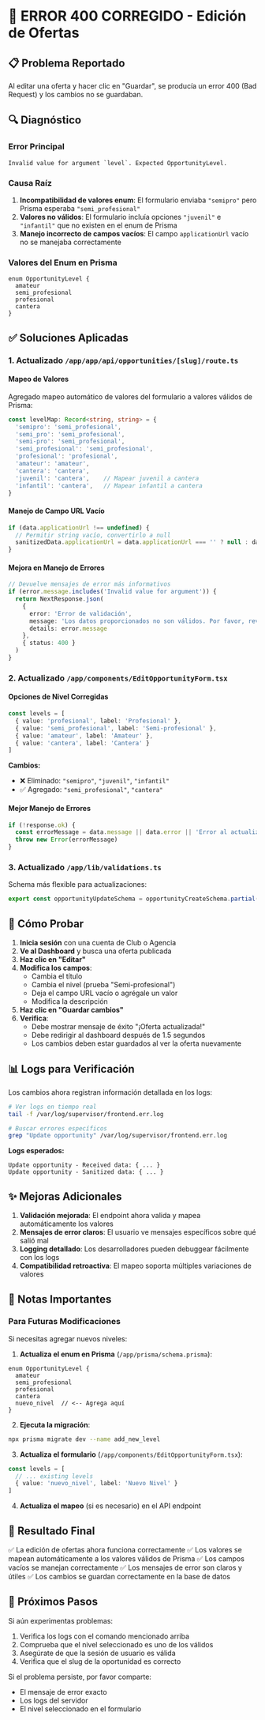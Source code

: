 # 🐛 ERROR 400 CORREGIDO - Edición de Ofertas

## 📋 Problema Reportado

Al editar una oferta y hacer clic en "Guardar", se producía un error 400 (Bad Request) y los cambios no se guardaban.

## 🔍 Diagnóstico

### Error Principal
```
Invalid value for argument `level`. Expected OpportunityLevel.
```

### Causa Raíz
1. **Incompatibilidad de valores enum**: El formulario enviaba `"semipro"` pero Prisma esperaba `"semi_profesional"`
2. **Valores no válidos**: El formulario incluía opciones `"juvenil"` e `"infantil"` que no existen en el enum de Prisma
3. **Manejo incorrecto de campos vacíos**: El campo `applicationUrl` vacío no se manejaba correctamente

### Valores del Enum en Prisma
```prisma
enum OpportunityLevel {
  amateur
  semi_profesional
  profesional
  cantera
}
```

## ✅ Soluciones Aplicadas

### 1. Actualizado `/app/app/api/opportunities/[slug]/route.ts`

#### Mapeo de Valores
Agregado mapeo automático de valores del formulario a valores válidos de Prisma:

```typescript
const levelMap: Record<string, string> = {
  'semipro': 'semi_profesional',
  'semi_pro': 'semi_profesional',
  'semi-pro': 'semi_profesional',
  'semi_profesional': 'semi_profesional',
  'profesional': 'profesional',
  'amateur': 'amateur',
  'cantera': 'cantera',
  'juvenil': 'cantera',    // Mapear juvenil a cantera
  'infantil': 'cantera',   // Mapear infantil a cantera
}
```

#### Manejo de Campo URL Vacío
```typescript
if (data.applicationUrl !== undefined) {
  // Permitir string vacío, convertirlo a null
  sanitizedData.applicationUrl = data.applicationUrl === '' ? null : data.applicationUrl
}
```

#### Mejora en Manejo de Errores
```typescript
// Devuelve mensajes de error más informativos
if (error.message.includes('Invalid value for argument')) {
  return NextResponse.json(
    { 
      error: 'Error de validación',
      message: 'Los datos proporcionados no son válidos. Por favor, revisa los campos.',
      details: error.message
    },
    { status: 400 }
  )
}
```

### 2. Actualizado `/app/components/EditOpportunityForm.tsx`

#### Opciones de Nivel Corregidas
```typescript
const levels = [
  { value: 'profesional', label: 'Profesional' },
  { value: 'semi_profesional', label: 'Semi-profesional' },
  { value: 'amateur', label: 'Amateur' },
  { value: 'cantera', label: 'Cantera' }
]
```

**Cambios:**
- ❌ Eliminado: `"semipro"`, `"juvenil"`, `"infantil"`
- ✅ Agregado: `"semi_profesional"`, `"cantera"`

#### Mejor Manejo de Errores
```typescript
if (!response.ok) {
  const errorMessage = data.message || data.error || 'Error al actualizar la oferta'
  throw new Error(errorMessage)
}
```

### 3. Actualizado `/app/lib/validations.ts`

Schema más flexible para actualizaciones:
```typescript
export const opportunityUpdateSchema = opportunityCreateSchema.partial()
```

## 🧪 Cómo Probar

1. **Inicia sesión** con una cuenta de Club o Agencia
2. **Ve al Dashboard** y busca una oferta publicada
3. **Haz clic en "Editar"**
4. **Modifica los campos**:
   - Cambia el título
   - Cambia el nivel (prueba "Semi-profesional")
   - Deja el campo URL vacío o agrégale un valor
   - Modifica la descripción
5. **Haz clic en "Guardar cambios"**
6. **Verifica**:
   - Debe mostrar mensaje de éxito "¡Oferta actualizada!"
   - Debe redirigir al dashboard después de 1.5 segundos
   - Los cambios deben estar guardados al ver la oferta nuevamente

## 📊 Logs para Verificación

Los cambios ahora registran información detallada en los logs:

```bash
# Ver logs en tiempo real
tail -f /var/log/supervisor/frontend.err.log

# Buscar errores específicos
grep "Update opportunity" /var/log/supervisor/frontend.err.log
```

**Logs esperados:**
```
Update opportunity - Received data: { ... }
Update opportunity - Sanitized data: { ... }
```

## ✨ Mejoras Adicionales

1. **Validación mejorada**: El endpoint ahora valida y mapea automáticamente los valores
2. **Mensajes de error claros**: El usuario ve mensajes específicos sobre qué salió mal
3. **Logging detallado**: Los desarrolladores pueden debuggear fácilmente con los logs
4. **Compatibilidad retroactiva**: El mapeo soporta múltiples variaciones de valores

## 🚨 Notas Importantes

### Para Futuras Modificaciones

Si necesitas agregar nuevos niveles:

1. **Actualiza el enum en Prisma** (`/app/prisma/schema.prisma`):
```prisma
enum OpportunityLevel {
  amateur
  semi_profesional
  profesional
  cantera
  nuevo_nivel  // <-- Agrega aquí
}
```

2. **Ejecuta la migración**:
```bash
npx prisma migrate dev --name add_new_level
```

3. **Actualiza el formulario** (`/app/components/EditOpportunityForm.tsx`):
```typescript
const levels = [
  // ... existing levels
  { value: 'nuevo_nivel', label: 'Nuevo Nivel' }
]
```

4. **Actualiza el mapeo** (si es necesario) en el API endpoint

## 🎯 Resultado Final

✅ La edición de ofertas ahora funciona correctamente
✅ Los valores se mapean automáticamente a los valores válidos de Prisma
✅ Los campos vacíos se manejan correctamente
✅ Los mensajes de error son claros y útiles
✅ Los cambios se guardan correctamente en la base de datos

## 🔄 Próximos Pasos

Si aún experimentas problemas:

1. Verifica los logs con el comando mencionado arriba
2. Comprueba que el nivel seleccionado es uno de los válidos
3. Asegúrate de que la sesión de usuario es válida
4. Verifica que el slug de la oportunidad es correcto

Si el problema persiste, por favor comparte:
- El mensaje de error exacto
- Los logs del servidor
- El nivel seleccionado en el formulario
